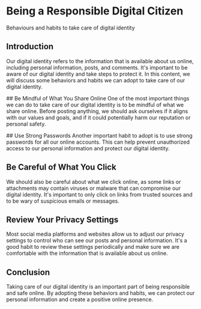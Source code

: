 # Being a Responsible Digital Citizen

Behaviours and habits to take care of digital identity

## Introduction
Our digital identity refers to the information that is available about us online, including personal information, posts, and comments. It's important to be aware of our digital identity and take steps to protect it. In this content, we will discuss some behaviors and habits we can adopt to take care of our digital identity.

## Be Mindful of What You Share Online
One of the most important things we can do to take care of our digital identity is to be mindful of what we share online. Before posting anything, we should ask ourselves if it aligns with our values and goals, and if it could potentially harm our reputation or personal safety.

## Use Strong Passwords
Another important habit to adopt is to use strong passwords for all our online accounts. This can help prevent unauthorized access to our personal information and protect our digital identity.

## Be Careful of What You Click
We should also be careful about what we click online, as some links or attachments may contain viruses or malware that can compromise our digital identity. It's important to only click on links from trusted sources and to be wary of suspicious emails or messages.

## Review Your Privacy Settings
Most social media platforms and websites allow us to adjust our privacy settings to control who can see our posts and personal information. It's a good habit to review these settings periodically and make sure we are comfortable with the information that is available about us online.

## Conclusion
Taking care of our digital identity is an important part of being responsible and safe online. By adopting these behaviors and habits, we can protect our personal information and create a positive online presence.